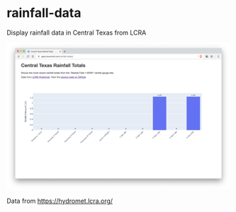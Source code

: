 # rainfall-data

Display rainfall data in Central Texas from LCRA

![Rainfall Data](https://github.com/koverholt/rainfall-data/blob/main/images/rainfall-totals.png?raw=true)

Data from https://hydromet.lcra.org/
